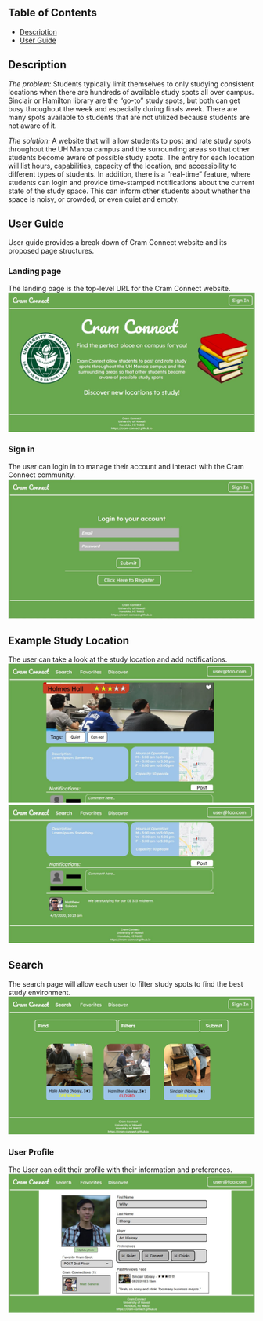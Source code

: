 ## Table of Contents
* [Description](#description)
* [User Guide](#user-guide)

## Description
*The problem:* Students typically limit themselves to only studying consistent locations when there are hundreds of available study spots all over campus. Sinclair or Hamilton library are the “go-to” study spots, but both can get busy throughout the week and especially during finals week. There are many spots available to students that are not utilized because students are not aware of it.

*The solution:* A website that will allow students to post and rate study spots throughout the UH Manoa campus and the surrounding areas so that other students become aware of possible study spots. The entry for each location will list hours, capabilities, capacity of the location, and accessibility to different types of students. In addition, there is a “real-time” feature, where students can login and provide time-stamped notifications about the current state of the study space. This can inform other students about whether the space is noisy, or crowded, or even quiet and empty.

## User Guide
User guide provides a break down of Cram Connect website and its proposed page structures.

### Landing page
The landing page is the top-level URL for the Cram Connect website.
![](images/mockup1-landing.jpg)

### Sign in
The user can login in to manage their account and interact with the Cram Connect community.
![](images/mockup1-signIn.jpg)

## Example Study Location
The user can take a look at the study location and add notifications.
![](images/mockup1-locationProfile1.jpg)
![](images/mockup1-locationProfile2.jpg)

## Search
The search page will allow each user to filter study spots to find the best study environment.
![](images/mockup1-find1.jpg)

### User Profile
The User can edit their profile with their information and preferences.
![](images/mockup1-userProfile.jpg)
